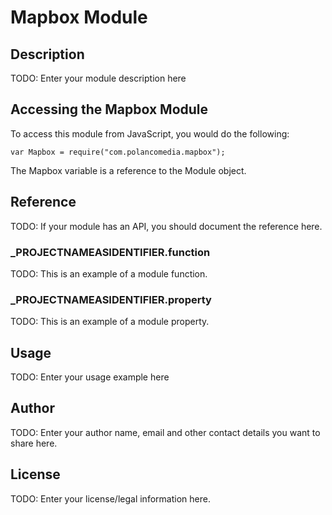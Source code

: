 # Mapbox Module

## Description

TODO: Enter your module description here

## Accessing the Mapbox Module

To access this module from JavaScript, you would do the following:

	var Mapbox = require("com.polancomedia.mapbox");

The Mapbox variable is a reference to the Module object.	

## Reference

TODO: If your module has an API, you should document
the reference here.

### ___PROJECTNAMEASIDENTIFIER__.function

TODO: This is an example of a module function.

### ___PROJECTNAMEASIDENTIFIER__.property

TODO: This is an example of a module property.

## Usage

TODO: Enter your usage example here

## Author

TODO: Enter your author name, email and other contact
details you want to share here. 

## License

TODO: Enter your license/legal information here.
